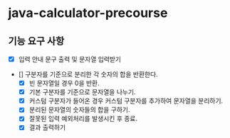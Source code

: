 # java-calculator-precourse
## 기능 요구 사항
- [x] 입력 안내 문구 출력 및 문자열 입력받기
- [] 구분자를 기준으로 분리한 각 숫자의 합을 반환한다. 
    - [x] 빈 문자열일 경우 0을 반환.
    - [x] 기본 구분자를 기준으로 문자열을 나누기.
    - [x] 커스텀 구분자가 들어온 경우 커스텀 구분자를 추가하여 문자열을 분리하기.
    - [x] 분리된 문자열의 숫자들의 합을 구하기.
    - [x] 잘못된 입력 예외처리를 발생시킨 후 종료.
    - [x] 결과 출력하기